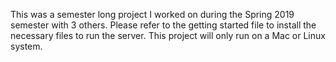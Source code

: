   This was a semester long project I worked on during the Spring 2019 semester with 3 others. Please refer to the getting started file to install the necessary files to run the server. This project will only run on a Mac or Linux system. 

